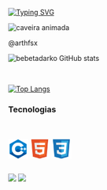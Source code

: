[![Typing SVG](https://readme-typing-svg.demolab.com?font=Fira+Code&pause=1000&color=800080&width=600&lines=I+drink+your+blood+and+I+eat+your+skin;Scrivo+codice+carine+e+amo+il+mio+ragazzo)](https://git.io/typing-svg)


<img src="https://images.emojiterra.com/google/noto-emoji/animated-emoji/1f480.gif" alt="caveira animada" height="40" width="40">
<br>


@arthfsx

![bebetadarko GitHub stats](https://github-readme-stats.vercel.app/api?username=bebetadarko&show_icons=true&theme=radical)

<br> 

[![Top Langs](https://github-readme-stats.vercel.app/api/top-langs/?username=bebetadarko)](https://github.com/anuraghazra/github-readme-stats)

### Tecnologias

<br>

<div style="display: inline_block"><br>
  <img align="center" alt="Bebeta-C++" height="40" width="40" src="https://github.com/octavio-oi/Language-Logo-List/blob/main/background%20transparent/small/C%2B%2B.png">
  <img align="center" alt="Bebeta-C++" height="40" width="40" src="https://raw.githubusercontent.com/devicons/devicon/master/icons/html5/html5-original.svg">
  <img align="center" alt="Bebeta-C++" height="40" width="40" src="https://raw.githubusercontent.com/devicons/devicon/master/icons/css3/css3-original.svg">
</div>

##

<div> 
  <a href="https://instagram.com/bebetadarko" target="_blank"><img src="https://img.shields.io/badge/-Instagram-%23E4405F?style=for-the-badge&logo=instagram&logoColor=white" target="_blank"></a> 
  <a href = "mailto:f.fantinati@ifsp.edu.br"><img src="https://img.shields.io/badge/-Gmail-%23333?style=for-the-badge&logo=gmail&logoColor=white" target="_blank"></a>

  
</div>
